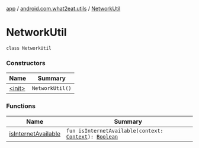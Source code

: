 [app](../../index.md) / [android.com.what2eat.utils](../index.md) / [NetworkUtil](./index.md)

# NetworkUtil

`class NetworkUtil`

### Constructors

| Name | Summary |
|---|---|
| [&lt;init&gt;](-init-.md) | `NetworkUtil()` |

### Functions

| Name | Summary |
|---|---|
| [isInternetAvailable](is-internet-available.md) | `fun isInternetAvailable(context: `[`Context`](https://developer.android.com/reference/android/content/Context.html)`): `[`Boolean`](https://kotlinlang.org/api/latest/jvm/stdlib/kotlin/-boolean/index.html) |
